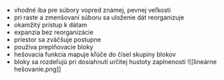 - vhodné iba pre súbory vopred známej, pevnej veľkosti
- pri raste a zmenšovaní súboru sa uloženie dát reorganizuje
- okamžitý prístup k dátam
- expanzia bez reorganizácie
- priestor sa zväčšuje postupne
- používa preplňovacie bloky
- hešovacia funkcia mapuje kľúče do čísel skupiny blokov
- bloky sa rozdeľujú pri dosiahnutí určitej hustoty zaplnenosti
![[lineárne hešovanie.png]]